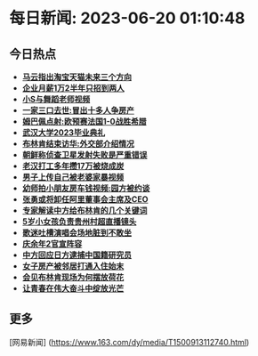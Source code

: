 
# 每日新闻: 2023-06-20 01:10:48
## 今日热点

- **[马云指出淘宝天猫未来三个方向](https://www.163.com/search?keyword=%E9%A9%AC%E4%BA%91%E6%8C%87%E5%87%BA%E6%B7%98%E5%AE%9D%E5%A4%A9%E7%8C%AB%E6%9C%AA%E6%9D%A5%E4%B8%89%E4%B8%AA%E6%96%B9%E5%90%91)**
- **[企业月薪1万2半年只招到两人](https://www.163.com/search?keyword=%E4%BC%81%E4%B8%9A%E6%9C%88%E8%96%AA1%E4%B8%872%E5%8D%8A%E5%B9%B4%E5%8F%AA%E6%8B%9B%E5%88%B0%E4%B8%A4%E4%BA%BA)**
- **[小S与舞蹈老师视频](https://www.163.com/search?keyword=%E5%B0%8FS%E4%B8%8E%E8%88%9E%E8%B9%88%E8%80%81%E5%B8%88%E8%A7%86%E9%A2%91)**
- **[一家三口去世:冒出十多人争房产](https://www.163.com/search?keyword=%E4%B8%80%E5%AE%B6%E4%B8%89%E5%8F%A3%E5%8E%BB%E4%B8%96%3A%E5%86%92%E5%87%BA%E5%8D%81%E5%A4%9A%E4%BA%BA%E4%BA%89%E6%88%BF%E4%BA%A7)**
- **[姆巴佩点射:欧预赛法国1-0战胜希腊](https://www.163.com/search?keyword=%E5%A7%86%E5%B7%B4%E4%BD%A9%E7%82%B9%E5%B0%84+%E6%AC%A7%E9%A2%84%E8%B5%9B%E6%B3%95%E5%9B%BD1-0%E6%88%98%E8%83%9C%E5%B8%8C%E8%85%8A)**
- **[武汉大学2023毕业典礼](https://www.163.com/search?keyword=%E6%AD%A6%E6%B1%89%E5%A4%A7%E5%AD%A62023%E6%AF%95%E4%B8%9A%E5%85%B8%E7%A4%BC)**
- **[布林肯结束访华:外交部介绍情况](https://www.163.com/search?keyword=%E5%B8%83%E6%9E%97%E8%82%AF%E7%BB%93%E6%9D%9F%E8%AE%BF%E5%8D%8E+%E5%A4%96%E4%BA%A4%E9%83%A8%E4%BB%8B%E7%BB%8D%E6%83%85%E5%86%B5)**
- **[朝鲜称侦查卫星发射失败是严重错误](https://www.163.com/search?keyword=%E6%9C%9D%E9%B2%9C%E7%A7%B0%E4%BE%A6%E6%9F%A5%E5%8D%AB%E6%98%9F%E5%8F%91%E5%B0%84%E5%A4%B1%E8%B4%A5%E6%98%AF%E4%B8%A5%E9%87%8D%E9%94%99%E8%AF%AF)**
- **[老汉打工多年攒17万被烧成炭](https://www.163.com/search?keyword=%E8%80%81%E6%B1%89%E6%89%93%E5%B7%A5%E5%A4%9A%E5%B9%B4%E6%94%9217%E4%B8%87%E8%A2%AB%E7%83%A7%E6%88%90%E7%82%AD)**
- **[男子上传自己被老婆家暴视频](https://www.163.com/search?keyword=%E7%94%B7%E5%AD%90%E4%B8%8A%E4%BC%A0%E8%87%AA%E5%B7%B1%E8%A2%AB%E8%80%81%E5%A9%86%E5%AE%B6%E6%9A%B4%E8%A7%86%E9%A2%91)**
- **[幼师拍小朋友房车钱视频:园方被约谈](https://www.163.com/search?keyword=%E5%B9%BC%E5%B8%88%E6%8B%8D%E5%B0%8F%E6%9C%8B%E5%8F%8B%E6%88%BF%E8%BD%A6%E9%92%B1%E8%A7%86%E9%A2%91+%E5%9B%AD%E6%96%B9%E8%A2%AB%E7%BA%A6%E8%B0%88)**
- **[张勇或将卸任阿里董事会主席及CEO](https://www.163.com/search?keyword=%E5%BC%A0%E5%8B%87%E6%88%96%E5%B0%86%E5%8D%B8%E4%BB%BB%E9%98%BF%E9%87%8C%E8%91%A3%E4%BA%8B%E4%BC%9A%E4%B8%BB%E5%B8%AD%E5%8F%8ACEO)**
- **[专家解读中方给布林肯的几个关键词](https://www.163.com/search?keyword=%E4%B8%93%E5%AE%B6%E8%A7%A3%E8%AF%BB%E4%B8%AD%E6%96%B9%E7%BB%99%E5%B8%83%E6%9E%97%E8%82%AF%E7%9A%84%E5%87%A0%E4%B8%AA%E5%85%B3%E9%94%AE%E8%AF%8D)**
- **[5岁小女孩负责贵州村超直播镜头](https://www.163.com/search?keyword=5%E5%B2%81%E5%B0%8F%E5%A5%B3%E5%AD%A9%E8%B4%9F%E8%B4%A3%E8%B4%B5%E5%B7%9E%E6%9D%91%E8%B6%85%E7%9B%B4%E6%92%AD%E9%95%9C%E5%A4%B4)**
- **[歌迷吐槽演唱会场地脏到不敢坐](https://www.163.com/search?keyword=%E6%AD%8C%E8%BF%B7%E5%90%90%E6%A7%BD%E6%BC%94%E5%94%B1%E4%BC%9A%E5%9C%BA%E5%9C%B0%E8%84%8F%E5%88%B0%E4%B8%8D%E6%95%A2%E5%9D%90)**
- **[庆余年2官宣阵容](https://www.163.com/search?keyword=%E5%BA%86%E4%BD%99%E5%B9%B42%E5%AE%98%E5%AE%A3%E9%98%B5%E5%AE%B9)**
- **[中方回应日方逮捕中国籍研究员](https://www.163.com/search?keyword=%E4%B8%AD%E6%96%B9%E5%9B%9E%E5%BA%94%E6%97%A5%E6%96%B9%E9%80%AE%E6%8D%95%E4%B8%AD%E5%9B%BD%E7%B1%8D%E7%A0%94%E7%A9%B6%E5%91%98)**
- **[女子房产被邻居打通入住始末](https://www.163.com/search?keyword=%E5%A5%B3%E5%AD%90%E6%88%BF%E4%BA%A7%E8%A2%AB%E9%82%BB%E5%B1%85%E6%89%93%E9%80%9A%E5%85%A5%E4%BD%8F%E5%A7%8B%E6%9C%AB)**
- **[会见布林肯现场为何摆放荷花](https://www.163.com/search?keyword=%E4%BC%9A%E8%A7%81%E5%B8%83%E6%9E%97%E8%82%AF%E7%8E%B0%E5%9C%BA%E4%B8%BA%E4%BD%95%E6%91%86%E6%94%BE%E8%8D%B7%E8%8A%B1)**
- **[让青春在伟大奋斗中绽放光芒](https://www.163.com/search?keyword=%E8%AE%A9%E9%9D%92%E6%98%A5%E5%9C%A8%E4%BC%9F%E5%A4%A7%E5%A5%8B%E6%96%97%E4%B8%AD%E7%BB%BD%E6%94%BE%E5%85%89%E8%8A%92)**

## 更多
[网易新闻] (https://www.163.com/dy/media/T1500913112740.html)
